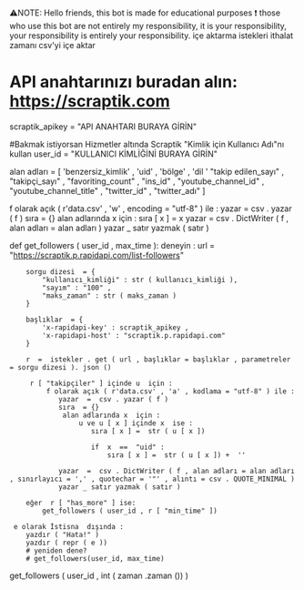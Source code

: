 
⚠️NOTE: Hello friends, this bot is made for educational purposes 
❗ those who use this bot are not entirely my responsibility,
 it is your responsibility, your responsibility is entirely your responsibility.
içe aktarma  istekleri
ithalat  zamanı
 csv'yi içe aktar

# API anahtarınızı buradan alın: https://scraptik.com

scraptik_apikey  =  "API ANAHTARI BURAYA GİRİN"

#Bakmak istiyorsan Hizmetler altında Scraptik "Kimlik için Kullanıcı Adı"nı kullan
user_id  =  "KULLANICI KİMLİĞİNİ BURAYA GİRİN"

alan adları  = [
    'benzersiz_kimlik' ,
    'uid' ,
    'bölge' ,
    'dil '
    "takip edilen_sayı" ,
    "takipçi_sayı" ,
    "favoriting_count" ,
    "ins_id" ,
    "youtube_channel_id" ,
    "youtube_channel_title" ,
    "twitter_id" ,
    "twitter_adı"
]

 f olarak açık ( r'data.csv' , 'w' , encoding = "utf-8" ) ile : 
    yazar  =  csv . yazar ( f )
    sıra  = {}
     alan adlarında x  için : 
        sıra [ x ] =  x
    yazar  =  csv . DictWriter ( f , alan adları = alan adları )
    yazar _ satır yazmak ( satır )
        
def  get_followers ( user_id , max_time ):
    deneyin :
        url  =  "https://scraptik.p.rapidapi.com/list-followers"
        
        sorgu dizesi  = {
            "kullanıcı_kimliği" : str ( kullanıcı_kimliği ),
            "sayım" : "100" ,
            "maks_zaman" : str ( maks_zaman )
        }

        başlıklar  = {
            'x-rapidapi-key' : scraptik_apikey ,
            'x-rapidapi-host' : "scraptik.p.rapidapi.com"
        }

        r  =  istekler . get ( url , başlıklar = başlıklar , parametreler = sorgu dizesi ). json ()

         r [ "takipçiler" ] içinde u  için : 
             f olarak açık ( r'data.csv' , 'a' , kodlama = "utf-8" ) ile : 
                yazar  =  csv . yazar ( f )
                sıra  = {}
                 alan adlarında x  için : 
                     u ve u [ x ] içinde x  ise :   
                        sıra [ x ] =  str ( u [ x ])
                        
                        if  x  ==  "uid" :
                            sıra [ x ] =  str ( u [ x ]) +  ''

                yazar  =  csv . DictWriter ( f , alan adları = alan adları , sınırlayıcı = ',' , quotechar = '"' , alıntı = csv . QUOTE_MINIMAL )
                yazar _ satır yazmak ( satır )

        eğer  r [ "has_more" ] ise:
            get_followers ( user_id , r [ "min_time" ])

     e olarak İstisna  dışında : 
        yazdır ( "Hata!" )
        yazdır ( repr ( e ))
        # yeniden dene?
        # get_followers(user_id, max_time)
    
get_followers ( user_id , int ( zaman .zaman ()) )
